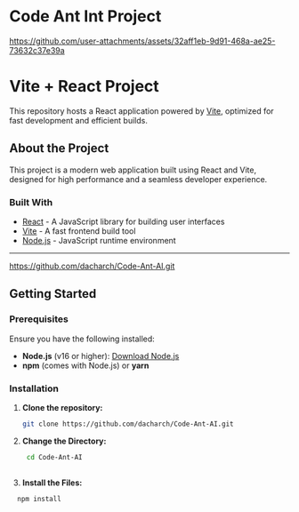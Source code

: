 # Code Ant Int Project 

https://github.com/user-attachments/assets/32aff1eb-9d91-468a-ae25-73632c37e39a


# Vite + React Project

This repository hosts a React application powered by [Vite](https://vitejs.dev/), optimized for fast development and efficient builds.


## About the Project

This project is a modern web application built using React and Vite, designed for high performance and a seamless developer experience.

### Built With

- [React](https://reactjs.org/) - A JavaScript library for building user interfaces
- [Vite](https://vitejs.dev/) - A fast frontend build tool
- [Node.js](https://nodejs.org/) - JavaScript runtime environment

---

https://github.com/dacharch/Code-Ant-AI.git

## Getting Started



### Prerequisites

Ensure you have the following installed:

- **Node.js** (v16 or higher): [Download Node.js](https://nodejs.org/)
- **npm** (comes with Node.js) or **yarn**

### Installation

1. **Clone the repository:**

   ```bash
   git clone https://github.com/dacharch/Code-Ant-AI.git

2. **Change the Directory:**
   ```bash
    cd Code-Ant-AI
  
3. **Install the Files:**

  ```bash
    npm install 
   
   
